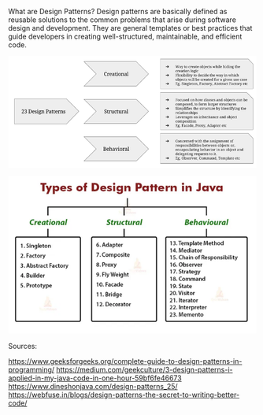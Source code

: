 What are Design Patterns?
Design patterns are basically defined as reusable solutions to the common problems that 
arise during software design and development. They are general templates or best practices 
that guide developers in creating well-structured, maintainable, and efficient code.




![img.png](Images/BasicTypes.png)

![img_1.png](Images/DetailsType.png)

Sources: 

https://www.geeksforgeeks.org/complete-guide-to-design-patterns-in-programming/
https://medium.com/geekculture/3-design-patterns-i-applied-in-my-java-code-in-one-hour-59bf6fe46673
https://www.dineshonjava.com/design-patterns_25/
https://webfuse.in/blogs/design-patterns-the-secret-to-writing-better-code/




